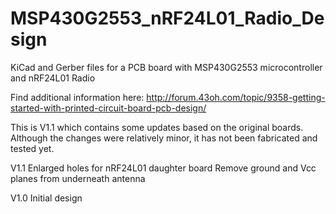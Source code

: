 # MSP430G2553_nRF24L01_Radio_Design
KiCad and Gerber files for a PCB board with MSP430G2553 microcontroller and nRF24L01 Radio

Find additional information here: http://forum.43oh.com/topic/9358-getting-started-with-printed-circuit-board-pcb-design/

This is V1.1 which contains some updates based on the original boards.  Although the changes were relatively minor, it has not been fabricated and tested yet.

V1.1  Enlarged holes for nRF24L01 daughter board
      Remove ground and Vcc planes from underneath antenna
      
V1.0  Initial design
